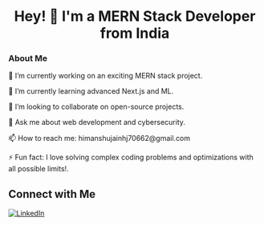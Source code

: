 <h1 align="center">Hey! 👋 I'm a MERN Stack Developer from India</h1>
<h3>About Me</h3>
<p>🔭 I’m currently working on an exciting MERN stack project.</p>
<p>🌱 I’m currently learning advanced Next.js and ML.</p>
<p>👯 I’m looking to collaborate on open-source projects.</p>
<p>💬 Ask me about web development and cybersecurity.</p>
<p>📫 How to reach me: <a>himanshujainhj70662@gmail.com</a></p>
<p>⚡ Fun fact: I love solving complex coding problems and optimizations with all possible limits!.</p>

<h2>Connect with Me</h2>
<p>
    <a href="https://www.linkedin.com/in/himanshujainsanghai">
        <img src="https://img.shields.io/badge/-LinkedIn-blue" alt="LinkedIn">
    </a>

</p>
